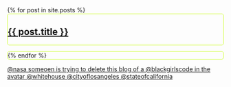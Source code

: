 <MAIN>



<SECTION>
<style>
.adminsquares > * {
  border: 1px solid #c9ff23;
  border-radius: 5px;
  padding: 0px;
  flex: 1 1 100px;
  overflow: hidden;
  }

.adminsquares {
  display: flex;
  flex-flow: row wrap; 
  padding: 15px;
  gap: 5px;
  width:100%;
  height: auto;
}


.adminsquares img {
  width: 100%;
}


</style>    
<div class="adminsquares">
{% for post in site.posts %}
    
<ARTICLE itemprop="blogPosts" itemscope itemtype="https://schema.org/BlogPosting" >
  <a href="{{ site.github.url }}{{ post.url }}">
    <div class="featured-post" {% if post.image %}style="background-image:url({{ site.github.url }}/assets/img/{{ post.image }})"{% endif %}>
      <h2 itemprop="headline"><span>{{ post.title }}</span></h2>
    </div>
  </a>
</ARTICLE>

{% endfor %}
</div>

[@nasa someoen is trying to delete this blog of a @blackgirlscode in the avatar @whitehouse @cityoflosangeles @stateofcalifornia ](https://leginfo.legislature.ca.gov/faces/codes_displaySection.xhtml?lawCode=CONS&sectionNum=SEC.%202.&article=I)

</SECTiON>
</MAIN>
